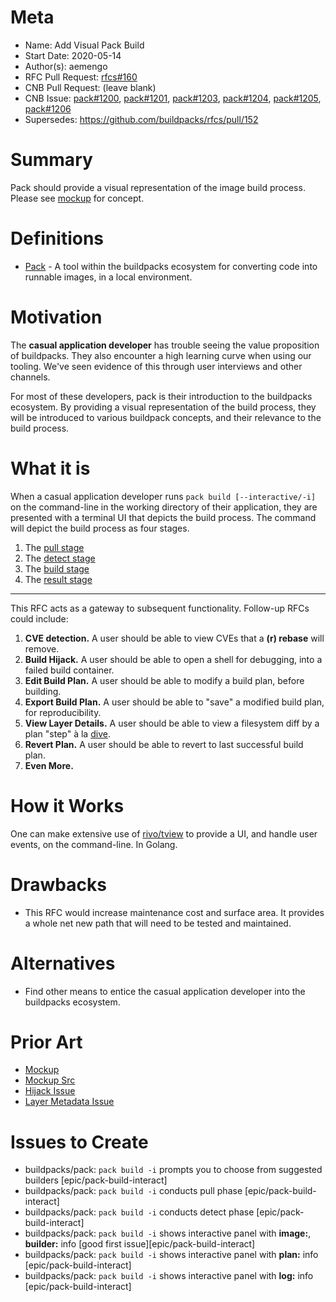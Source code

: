# Meta
[meta]: #meta
- Name: Add Visual Pack Build
- Start Date: 2020-05-14
- Author(s): aemengo
- RFC Pull Request: [rfcs#160](https://github.com/buildpacks/rfcs/pull/160)
- CNB Pull Request: (leave blank)
- CNB Issue: [pack#1200](https://github.com/buildpacks/pack/issues/1200), [pack#1201](https://github.com/buildpacks/pack/issues/1201), [pack#1203](https://github.com/buildpacks/pack/issues/1203), [pack#1204](https://github.com/buildpacks/pack/issues/1204), [pack#1205](https://github.com/buildpacks/pack/issues/1205), [pack#1206](https://github.com/buildpacks/pack/issues/1206)
- Supersedes: https://github.com/buildpacks/rfcs/pull/152

# Summary
[summary]: #summary

Pack should provide a visual representation of the image build process. Please see [mockup](https://storage.googleapis.com/artifacts.cf-garden-windows-dev.appspot.com/pack-build-visual.mp4) for concept.

# Definitions
[definitions]: #definitions

* [Pack](https://github.com/buildpacks/pack) - A tool within the buildpacks ecosystem for converting code into runnable images, in a local environment.

# Motivation
[motivation]: #motivation

The **casual application developer** has trouble seeing the value proposition of buildpacks. They also encounter a high learning curve when using our tooling. We've seen evidence of this through user interviews and other channels.

For most of these developers, pack is their introduction to the buildpacks ecosystem. By providing a visual representation of the build process, they will be introduced to various buildpack concepts, and their relevance to the build process. 

# What it is
[what-it-is]: #what-it-is

When a casual application developer runs `pack build [--interactive/-i]` on the command-line in the working directory of their application, they are presented with a terminal UI that depicts the build process. The command will depict the build process as four stages.

1. The [pull stage](https://user-images.githubusercontent.com/4236888/119383740-b9e4ee00-bc91-11eb-9a02-c0267b568763.png)
2. The [detect stage](https://user-images.githubusercontent.com/4236888/119383770-bfdacf00-bc91-11eb-82ce-49b95d82c938.png)
3. The [build stage](https://user-images.githubusercontent.com/4236888/119383765-be110b80-bc91-11eb-8877-ab10fbd7cad6.png)
4. The [result stage](https://user-images.githubusercontent.com/4236888/119383754-bc474800-bc91-11eb-924e-91bb30d78820.png)

---

This RFC acts as a gateway to subsequent functionality. Follow-up RFCs could include:

1. **CVE detection.** A user should be able to view CVEs that a **(r) rebase** will remove.
1. **Build Hijack.** A user should be able to open a shell for debugging, into a failed build container.
1. **Edit Build Plan.** A user should be able to modify a build plan, before building.  
1. **Export Build Plan.** A user should be able to "save" a modified build plan, for reproducibility.
1. **View Layer Details.** A user should be able to view a filesystem diff by a plan "step" à la [dive](https://github.com/wagoodman/dive).
1. **Revert Plan.** A user should be able to revert to last successful build plan. 
1. **Even More.**

# How it Works
[how-it-works]: #how-it-works

One can make extensive use of [rivo/tview](github.com/rivo/tview) to provide a UI, and handle user events, on the command-line. In Golang.

# Drawbacks
[drawbacks]: #drawbacks

- This RFC would increase maintenance cost and surface area. It provides a whole net new path that will need to be tested and maintained.

# Alternatives
[alternatives]: #alternatives

- Find other means to entice the casual application developer into the buildpacks ecosystem.

# Prior Art
[prior-art]: #prior-art

- [Mockup](https://storage.googleapis.com/artifacts.cf-garden-windows-dev.appspot.com/pack-build-visual.mp4)
- [Mockup Src](https://github.com/aemengo/pack-visualize)
- [Hijack Issue](https://github.com/buildpacks/pack/issues/62)
- [Layer Metadata Issue](https://github.com/buildpacks/lifecycle/issues/411)

# Issues to Create

- buildpacks/pack: `pack build -i` prompts you to choose from suggested builders [epic/pack-build-interact]
- buildpacks/pack: `pack build -i` conducts pull phase [epic/pack-build-interact]
- buildpacks/pack: `pack build -i` conducts detect phase [epic/pack-build-interact]
- buildpacks/pack: `pack build -i` shows interactive panel with **image:**, **builder:** info [good first issue][epic/pack-build-interact]
- buildpacks/pack: `pack build -i` shows interactive panel with **plan:** info [epic/pack-build-interact]
- buildpacks/pack: `pack build -i` shows interactive panel with **log:** info [epic/pack-build-interact]
